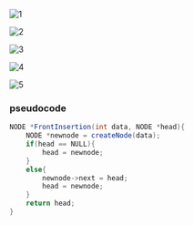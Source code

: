 ![1](https://user-images.githubusercontent.com/97989643/197402860-cf916c6a-b087-4f24-8e5e-3bb6fcfe88e3.png)

![2](https://user-images.githubusercontent.com/97989643/197402868-43a5b1d4-f007-47f3-a084-0fedb626d124.png)

![3](https://user-images.githubusercontent.com/97989643/197404542-c72bc717-b56e-4cdb-b431-7046036879d3.png)


![4](https://user-images.githubusercontent.com/97989643/197409504-58991d12-509e-4c2b-b452-5c4ebf57f1ad.png)

![5](https://user-images.githubusercontent.com/97989643/197409642-588735f7-b1d7-4014-8951-0d93b61e9d95.gif)

### pseudocode

```java
NODE *FrontInsertion(int data, NODE *head){
	NODE *newnode = createNode(data);
	if(head == NULL){
		head = newnode;
	}
	else{
		newnode->next = head;
		head = newnode;
	}
	return head;
}
```

